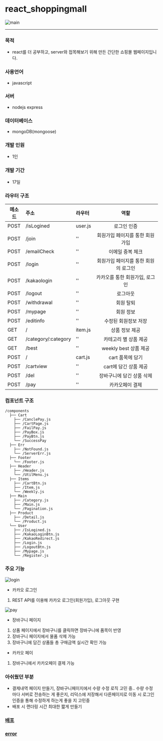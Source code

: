 # react_shoppingmall

![main](https://user-images.githubusercontent.com/100568355/194115902-0d44de6b-eec4-4793-8c81-55393c725b3e.gif)

---

### 목적 
 - react를 더 공부하고, server와 접목해보기 위해 만든 간단한 쇼핑몰 웹페이지입니다.
 
### 사용언어
 - javascript
 
### 서버 
 - nodejs express
 
### 데이터베이스
 - mongoDB(mongoose)
 
### 개발 인원
 - 1인
 
### 개발 기간
 - 17일
 
### 라우터 구조
| 메소드 | 주소                | 라우터     |              역할               |
| ------ | :------------------ | :--------- | :-----------------------------: |
| POST   | /isLogined          | user.js    |           로그인 인증            |
| POST   | /join               | ''         | 회원가입 페이지를 통한 회원가입   |
| POST    | /emailCheck         | ''         |    이메일 중복 체크              |
| POST   | /login              | ''         |회원가입 페이지를 통한 회원의 로그인|
| POST   | /kakaologin         | ''         |카카오를 통한 회원가입, 로그인    |
| POST   | /logout             | ''         |            로그아웃             |
| POST   | /withdrawal         | ''         |           회원 탈퇴             |
| POST   | /mypage             | ''         |          회원 정보              |
| POST    | /editinfo           | ''         |    수정된 회원정보 저장          |
| GET    | /                   | item.js    |        상품 정보 제공           |
| GET    | /category/:category | ''         |   카테고리 별 상품 제공         |
| GET   | /best               | ''         |        weekly best 상품 제공   |
| POST    | /                   | cart.js    | cart 품목에 담기              |
| POST   | /cartview           | ''         |  cart에 담긴 상품 제공         |
| POST    | /del                | ''         | 장바구니에 담긴 상품 삭제       |
| POST   | /pay                | ''         |       카카오페이 결제       |


### 컴포넌트 구조

```
/components
  ├── Cart
    ├── /CanclePay.js
    ├── /CartPage.js
    ├── /FailPay.js
    ├── /PayBox.js
    ├── /PayBtn.js
    └── /SuccessPay
  ├── Err
    ├── /NotFound.js
    └── /ServerErr.js
  ├── Footer
    └── /Footer.js
  ├── Header
    ├── /Header.js
    └── /UtilMenu.js
  ├── Items
    ├── /CartBtn.js
    ├── /Item.js
    └── /Weekly.js
  ├── Main
    ├── /Category.js
    ├── /Main.js
    └── /Pagination.js
  ├── Product
    ├── /Detail.js
    └── /Product.js
  └── User
    ├── /IsLogined.js
    ├── /KakaoLoginBtn.js
    ├── /KakaoRedirect.js
    ├── /Login.js
    ├── /LogoutBtn.js
    ├── /Mypage.js
    └── /Register.js
```

### 주요 기능

![login](https://user-images.githubusercontent.com/100568355/194115754-89afa454-83ef-4b24-a45b-00ed74b619c7.gif)
- 카카오 로그인
 1. REST API를 이용해 카카오 로그인(회원가입), 로그아웃 구현
 
![pay](https://user-images.githubusercontent.com/100568355/194115823-39c2d60a-d189-43f3-8a7d-2c92efe84767.gif)
- 장바구니 페이지
 1. 상품 페이지에서 장바구니를 클릭하면 장바구니에 품목이 반영
 2. 장바구니 페이지에서 물품 삭제 가능
 3. 장바구니에 담긴 상품들 총 구매금액 실시간 확인 가능
- 카카오 페이
 1. 장바구니에서 카카오페이 결제 가능
 
 ### 아쉬웠던 부분
 - 결제내역 페이지 만들기, 장바구니페이지에서 수량 수정 로직 고민 중.. 수량 수정 마다 서버로 전송하는 게 좋은지, 리덕스에 저장해서 다른페이지로 이동 시 로그인 인증을 통해 수정하게 하는게 좋을 지 고민중
 - 배포 시 랜더링 시간 최대한 짧게 만들기
 


### <a href="https://ilbisonte.herokuapp.com/">배포</a>
### <a href="https://velog.io/@pparksso/react-nodejs-Toy-Project-%EA%B0%84%EB%8B%A8%ED%95%9C-%EC%87%BC%ED%95%91%EB%AA%B0-%ED%86%A0%EC%9D%B4%ED%94%84%EB%A1%9C%EC%A0%9D%ED%8A%B8" >error</a>

